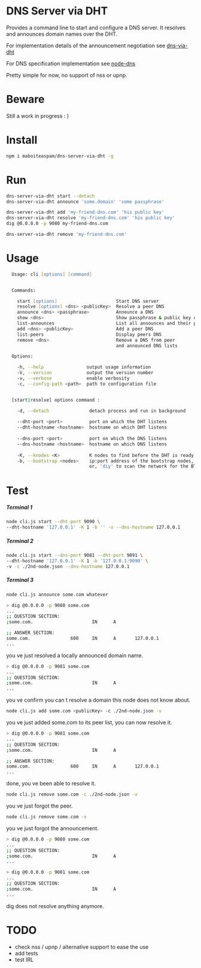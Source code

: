 # DNS Server via DHT

Provides a command line to start and configure a DNS server.
It resolves and announces domain names over the DHT.

For implementation details of the announcement negotiation
see [dns-via-dht](https://github.com/maboiteaspam/dns-via-dht)

For DNS specification implementation
see [node-dns](https://github.com/tjfontaine/node-dns)

Pretty simple for now, no support of nss or upnp.

# Beware

Still a work in progress : )

# Install

```zsh
npm i maboiteaspam/dns-server-via-dht -g
```

# Run

```zsh
dns-server-via-dht start --detach
dns-server-via-dht announce 'some.domain' 'some passphrase'

dns-server-via-dht add 'my-friend-dns.com' 'his public key'
dns-server-via-dht resolve 'my-friend-dns.com' 'his public key'
dig @0.0.0.0 -p 9080 my-friend-dns.com

dns-server-via-dht remove 'my-friend-dns.com'
```

# Usage

```zsh
  Usage: cli [options] [command]


  Commands:

    start [options]                      Start DNS server
    resolve [options] <dns> <publicKey>  Resolve a peer DNS
    announce <dns> <passphrase>          Announce a DNS
    show <dns>                           Show passphrase & public key of a dns
    list-announces                       List all announces and their public key
    add <dns> <publicKey>                Add a peer DNS
    list-peers                           Display peers DNS
    remove <dns>                         Remove a DNS from peer 
                                         and announced DNS lists

  Options:

    -h, --help                output usage information
    -V, --version             output the version number
    -v, --verbose             enable verbosity
    -c, --config-path <path>  path to configuration file


  [start|resolve] options command :

    -d, --detach               detach process and run in background
    
    --dht-port <port>          port on which the DHT listens
    --dht-hostname <hostname>  hostname on which DHT listens
    
    --dns-port <port>          port on which the DNS listens
    --dns-hostname <hostname>  hostname on which DNS listens
    
    -K, --knodes <K>           K nodes to find before the DHT is ready
    -b, --bootstrap <nodes>    ip:port address of the bootstrap nodes, 
                               or, 'diy' to scan the network for the BT DHT
```

# Test

##### Terminal 1

```zsh
node cli.js start --dht-port 9090 \
--dht-hostname '127.0.0.1' -K 1 -b '' -v --dns-hostname 127.0.0.1
```

##### Terminal 2

```zsh
node cli.js start --dns-port 9081 --dht-port 9091 \
--dht-hostname '127.0.0.1' -K 1 -b '127.0.0.1:9090' \
-v -c ./2nd-node.json --dns-hostname 127.0.0.1
```

##### Terminal 3

```zsh
node cli.js announce some.com whatever
```

```zsh
> dig @0.0.0.0 -p 9080 some.com
...
;; QUESTION SECTION:
;some.com.                      IN      A

;; ANSWER SECTION:
some.com.               600     IN      A       127.0.0.1
...
```

you ve just resolved a locally announced domain name.

```zsh
> dig @0.0.0.0 -p 9081 some.com
...
;; QUESTION SECTION:
;some.com.                      IN      A
...
```

you ve confirm you can t resolve a domain this node does not know about.

```zsh
node cli.js add some.com <publicKey> -c ./2nd-node.json -v
```

you ve just added some.com to its peer list, you can now resolve it.

```zsh
> dig @0.0.0.0 -p 9081 some.com
...
;; QUESTION SECTION:
;some.com.                      IN      A

;; ANSWER SECTION:
some.com.               600     IN      A       127.0.0.1
...
```

done, you ve been able to resolve it.

```zsh
node cli.js remove some.com -c ./2nd-node.json -v
```

you ve just forgot the peer.

```zsh
node cli.js remove some.com -v
```

you ve just forgot the announcement.

```zsh
> dig @0.0.0.0 -p 9080 some.com
...
;; QUESTION SECTION:
;some.com.                      IN      A
...
```

```zsh
> dig @0.0.0.0 -p 9081 some.com
...
;; QUESTION SECTION:
;some.com.                      IN      A
...
```

dig does not resolve anything anymore.


# TODO

- check nss / upnp / alternative support to ease the use
- add tests
- test IRL

